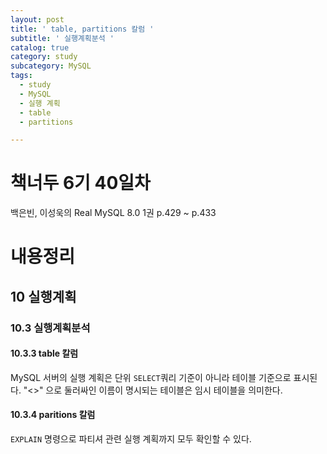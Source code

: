 ```yaml
---
layout: post
title: ' table, partitions 칼럼 '
subtitle: ' 실행계획분석 '
catalog: true
category: study
subcategory: MySQL
tags:
  - study
  - MySQL
  - 실행 계획
  - table
  - partitions

---
```


# 책너두 6기 40일차

백은빈, 이성욱의 Real MySQL 8.0 1권 p.429 ~ p.433

# 내용정리

## 10 실행계획

### 10.3 실행계획분석

#### 10.3.3 table 칼럼

MySQL 서버의 실행 계획은 단위 `SELECT`쿼리 기준이 아니라 테이블 기준으로 표시된다. "<>" 으로 둘러싸인 이름이 명시되는 테이블은 임시 테이블을 의미한다.

#### 10.3.4 paritions 칼럼

`EXPLAIN` 명령으로 파티셔 관련 실행 계획까지 모두 확인할 수 있다.